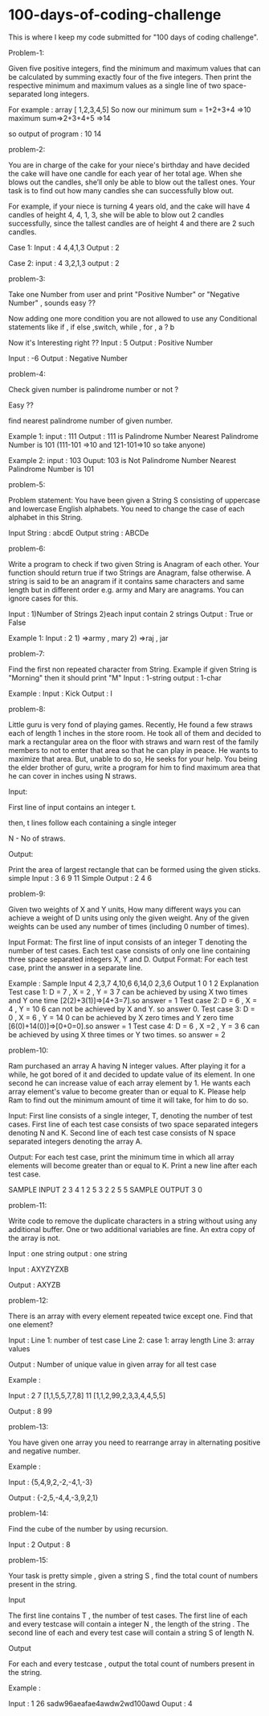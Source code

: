 # 100-days-of-coding-challenge
This is where I keep my code submitted for "100 days of coding challenge".

Problem-1: 

Given five positive integers, find the minimum and maximum values that can be calculated by summing exactly four of the five integers. 
Then print the respective minimum and maximum values as a single line of two space-separated long integers.

For example :
array [ 1,2,3,4,5] 
So now our 
minimum sum = 1+2+3+4 =>10  
maximum sum=>2+3+4+5 =>14 

so output of program : 10 14


problem-2:

You are in charge of the cake for your niece's birthday and have decided the cake will have one candle for each year of her total age. When she blows out the candles, she’ll only be able to blow out the tallest ones. Your task is to find out how many candles she can successfully blow out.

For example, if your niece is turning 4 years old, and the cake will have 4 candles of height 4, 4, 1, 3, she will be able to blow out  2 candles successfully, since the tallest candles are of height  4 and there are 2 such candles.

Case 1: 
Input : 4
4,4,1,3
Output : 2

Case 2:
input : 4
3,2,1,3
output : 2

problem-3:

Take one Number from user and print "Positive Number" or "Negative Number" ,
sounds easy ??

Now adding one more condition you are not allowed to use any Conditional statements like if , if else ,switch, while , for , a ? b 

Now it's Interesting right ??
Input : 5
Output : Positive Number 

Input : -6 
Output : Negative Number

problem-4:

Check given number is palindrome number or not ?

Easy ??

find nearest palindrome number of given number. 

Example 1:
input : 111
Output : 
111 is Palindrome Number 
Nearest Palindrome Number is 101 (111-101 =>10 and 121-101=>10 so take anyone)

Example 2:
input : 103
Ouput:
103 is Not Palindrome Number
Nearest Palindrome Number is 101 

problem-5:

Problem statement:
You have been given a String S
consisting of uppercase and lowercase English alphabets.
You need to change the case of each alphabet in this String.

Input String : abcdE
Output string : ABCDe

problem-6:

Write a program to check if two given String is Anagram of each other. Your function should return true if two Strings are Anagram, false otherwise. A string is said to be an anagram if it contains same characters and same length but in different order e.g. army and Mary are anagrams. You can ignore cases for this.

Input : 
1)Number of Strings 
2)each input contain 2 strings
Output : True or False 

Example 1:
Input : 2
1)
=>army , mary
2)
=>raj , jar

problem-7:

Find the first non repeated character from String. Example if given String is "Morning" then it should print "M"
Input : 1-string 
output : 1-char

Example :
Input : Kick
Output : I

problem-8:

Little guru is very fond of playing games. Recently, He found a few straws each of length 1 inches in the store room. He took all of them and decided to mark a rectangular area on the floor with straws and warn rest of the family members to not to enter that area so that he can play in peace. He wants to maximize that area. But, unable to do so, He seeks for your help. You being the elder brother of guru, write a program for him to find maximum area that he can cover in inches using N straws.

Input:

First line of input contains an integer t. 

then, t lines follow each containing a single integer

 N - No of straws.

Output:

Print the area of largest rectangle that can be formed using the given sticks. 
simple Input :
3
6
9
11
Simple Output :
2
4
6

problem-9:

Given two weights of X and Y units,
How many different ways you can achieve a weight of D units using only the given weight.
Any of the given weights can be used any number of times (including 0 number of times).

Input Format:
The first line of input consists of an integer T denoting the number of test cases.
Each test case consists of only one line containing three space separated integers X, Y and D.
Output Format:
For each test case, print the answer in a separate line.

Example :
Sample Input
4
2,3,7
4,10,6
6,14,0
2,3,6 
Output 
1
0
1
2
Explanation
Test case 1:
D = 7 , X = 2 , Y = 3
7 can be achieved by using X two times and Y one time [2(2)+3(1)]=>[4+3=7].so answer = 1
Test case 2:
D = 6 , X = 4 , Y = 10
6 can not be achieved by X and Y. so answer 0.
Test case 3:
D = 0 , X = 6 , Y = 14
0 can be achieved by X zero times and Y zero time [6(0)+14(0)]=>[0+0=0].so answer = 1
Test case 4:
D = 6 , X =2 , Y = 3
6 can be achieved by using X three times or Y two times. so answer = 2

problem-10:

Ram purchased an array A having N integer values. After playing it for a while, he got bored of it and decided to update value of its element. In one second he can increase value of each array element by 1. He wants each array element's value to become greater than or equal to K. Please help Ram to find out the minimum amount of time it will take, for him to do so.

Input: 
First line consists of a single integer, T, denoting the number of test cases. 
First line of each test case consists of two space separated integers denoting N and K. 
Second line of each test case consists of N space separated integers denoting the array A.

Output:
For each test case, print the minimum time in which all array elements will become greater than or equal to K. Print a new line after each test case.

SAMPLE INPUT 
2
3 4
1 2 5
3 2
2 5 5
SAMPLE OUTPUT 
3
0

problem-11:

Write code to remove the duplicate characters in a string without using any additional buffer. 
One or two additional variables are fine. An extra copy of the array is not.

Input : one string 
output : one string  

Input : AXYZYZXB

Output : AXYZB

problem-12:

There is an array with every element repeated twice except one. Find that one element?

Input : Line 1: number of test case 
           Line 2: case 1: array length 
           Line 3: array values
        
Output : Number of unique value in given array for all test case 

Example :

Input : 
2
7
[1,1,5,5,7,7,8]
11
[1,1,2,99,2,3,3,4,4,5,5]

Output :
8
99

problem-13:

You have given one array you need to rearrange array in alternating positive and negative number.

Example :

Input : {5,4,9,2,-2,-4,1,-3}

Output : {-2,5,-4,4,-3,9,2,1}

problem-14:

Find the cube of the number by using recursion. 

Input : 2
Output : 8

problem-15:

Your task is pretty simple , given a string S , find the total count of numbers present in the string.

Input

The first line contains T , the number of test cases. The first line of each and every testcase will contain a integer N , the length of the string . The second line of each and every test case will contain a string S of length N.

Output

For each and every testcase , output the total count of numbers present in the string.

Example :

Input :
1
26
sadw96aeafae4awdw2wd100awd
Ouput :
4



